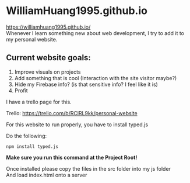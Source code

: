 # WilliamHuang1995.github.io
https://williamhuang1995.github.io/  
Whenever I learn something new about web development, I try to add it to my personal website.  

## Current website goals:  
1. Improve visuals on projects
2. Add something that is cool (Interaction with the site visitor maybe?)
3. Hide my Firebase info? (is that sensitive info? I feel like it is)
4. Profit  

I have a trello page for this.
  
Trello: https://trello.com/b/RClRL9kk/personal-website

For this website to run properly, you have to install typed.js

Do the following:</br>
```
npm install typed.js
```  
**Make sure you run this command at the Project Root!**

Once installed please copy the files in the src folder into my js folder  
And load index.html onto a server  

